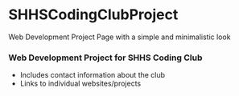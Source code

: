 # SHHSCodingClubProject
Web Development Project Page with a simple and minimalistic look

### Web Development Project for SHHS Coding Club

* Includes contact information about the club
* Links to individual websites/projects
